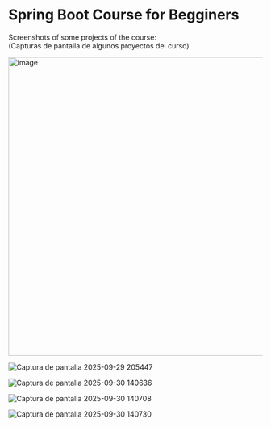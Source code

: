 
# Spring Boot Course for Begginers

Screenshots of some projects of the course:
<br>
(Capturas de pantalla de algunos proyectos del curso)

<img width="1920" height="592" alt="image" src="https://github.com/user-attachments/assets/2dbb550b-b97d-4a0a-8eb9-5ec8306ecce7" />

![Captura de pantalla 2025-09-29 205447](https://github.com/user-attachments/assets/09a67fa5-2511-480d-bf18-c595c6fb2587)

![Captura de pantalla 2025-09-30 140636](https://github.com/user-attachments/assets/0c8759f8-103b-4347-af34-656e1549c579)

![Captura de pantalla 2025-09-30 140708](https://github.com/user-attachments/assets/aae87248-97e3-4811-93c5-0ff17f530007)

![Captura de pantalla 2025-09-30 140730](https://github.com/user-attachments/assets/6bffc3cd-7775-41e0-8bbd-623caebfa177)
